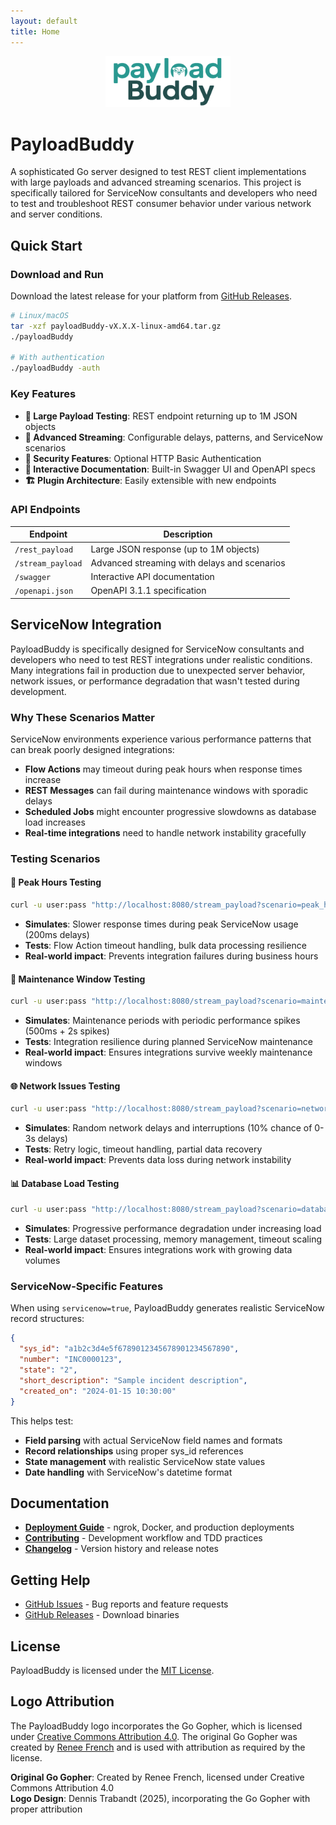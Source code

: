 ```yaml
---
layout: default
title: Home
---
```


<div align="center">
  <img src="assets/images/logo.svg" alt="PayloadBuddy Logo" width="200"/>
</div>

# PayloadBuddy

A sophisticated Go server designed to test REST client implementations with large payloads and advanced streaming scenarios. This project is specifically tailored for ServiceNow consultants and developers who need to test and troubleshoot REST consumer behavior under various network and server conditions.

## Quick Start

### Download and Run
Download the latest release for your platform from [GitHub Releases](https://github.com/dtrabandt/payloadBuddy/releases).

```bash
# Linux/macOS
tar -xzf payloadBuddy-vX.X.X-linux-amd64.tar.gz
./payloadBuddy

# With authentication
./payloadBuddy -auth
```

### Key Features

- **🚀 Large Payload Testing**: REST endpoint returning up to 1M JSON objects
- **📡 Advanced Streaming**: Configurable delays, patterns, and ServiceNow scenarios  
- **🔐 Security Features**: Optional HTTP Basic Authentication
- **📖 Interactive Documentation**: Built-in Swagger UI and OpenAPI specs
- **🏗️ Plugin Architecture**: Easily extensible with new endpoints

### API Endpoints

| Endpoint | Description |
|----------|-------------|
| `/rest_payload` | Large JSON response (up to 1M objects) |
| `/stream_payload` | Advanced streaming with delays and scenarios |
| `/swagger` | Interactive API documentation |
| `/openapi.json` | OpenAPI 3.1.1 specification |

## ServiceNow Integration

PayloadBuddy is specifically designed for ServiceNow consultants and developers who need to test REST integrations under realistic conditions. Many integrations fail in production due to unexpected server behavior, network issues, or performance degradation that wasn't tested during development.

### Why These Scenarios Matter

ServiceNow environments experience various performance patterns that can break poorly designed integrations:

- **Flow Actions** may timeout during peak hours when response times increase
- **REST Messages** can fail during maintenance windows with sporadic delays  
- **Scheduled Jobs** might encounter progressive slowdowns as database load increases
- **Real-time integrations** need to handle network instability gracefully

### Testing Scenarios

#### 🚀 **Peak Hours Testing**
```bash
curl -u user:pass "http://localhost:8080/stream_payload?scenario=peak_hours&servicenow=true"
```
- **Simulates**: Slower response times during peak ServiceNow usage (200ms delays)
- **Tests**: Flow Action timeout handling, bulk data processing resilience
- **Real-world impact**: Prevents integration failures during business hours

#### 🔧 **Maintenance Window Testing**  
```bash
curl -u user:pass "http://localhost:8080/stream_payload?scenario=maintenance&count=2000"
```
- **Simulates**: Maintenance periods with periodic performance spikes (500ms + 2s spikes)
- **Tests**: Integration resilience during planned ServiceNow maintenance
- **Real-world impact**: Ensures integrations survive weekly maintenance windows

#### 🌐 **Network Issues Testing**
```bash  
curl -u user:pass "http://localhost:8080/stream_payload?scenario=network_issues&count=1000"
```
- **Simulates**: Random network delays and interruptions (10% chance of 0-3s delays)
- **Tests**: Retry logic, timeout handling, partial data recovery
- **Real-world impact**: Prevents data loss during network instability

#### 📊 **Database Load Testing**
```bash
curl -u user:pass "http://localhost:8080/stream_payload?scenario=database_load&count=5000"
```
- **Simulates**: Progressive performance degradation under increasing load
- **Tests**: Large dataset processing, memory management, timeout scaling
- **Real-world impact**: Ensures integrations work with growing data volumes

### ServiceNow-Specific Features

When using `servicenow=true`, PayloadBuddy generates realistic ServiceNow record structures:

```json
{
  "sys_id": "a1b2c3d4e5f6789012345678901234567890",
  "number": "INC0000123",
  "state": "2",
  "short_description": "Sample incident description",
  "created_on": "2024-01-15 10:30:00"
}
```

This helps test:
- **Field parsing** with actual ServiceNow field names and formats
- **Record relationships** using proper sys_id references  
- **State management** with realistic ServiceNow state values
- **Date handling** with ServiceNow's datetime format

## Documentation

- **[Deployment Guide](deployment)** - ngrok, Docker, and production deployments
- **[Contributing](contributing)** - Development workflow and TDD practices  
- **[Changelog](changelog)** - Version history and release notes

## Getting Help

- [GitHub Issues](https://github.com/dtrabandt/payloadBuddy/issues) - Bug reports and feature requests
- [GitHub Releases](https://github.com/dtrabandt/payloadBuddy/releases) - Download binaries

## License

PayloadBuddy is licensed under the [MIT License](https://github.com/dtrabandt/payloadBuddy/blob/main/LICENSE.md).

## Logo Attribution

The PayloadBuddy logo incorporates the Go Gopher, which is licensed under [Creative Commons Attribution 4.0](https://creativecommons.org/licenses/by/4.0/). The original Go Gopher was created by [Renee French](https://reneefrench.blogspot.com/) and is used with attribution as required by the license.

**Original Go Gopher**: Created by Renee French, licensed under Creative Commons Attribution 4.0  
**Logo Design**: Dennis Trabandt (2025), incorporating the Go Gopher with proper attribution